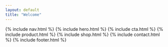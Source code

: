 ```yaml
---
layout: default
title: "Welcome"
---
```


<div id="content-container">
	{% include nav.html %}
	{% include hero.html %}
	{% include cta.html %}
	{% include product.html %}
	{% include shop.html %}
	{% include contact.html %}
	{% include footer.html %}
</div>
